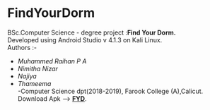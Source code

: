 # FindYourDorm
BSc.Computer Science - degree project :**Find Your Dorm.**<br/>
Developed using Android Studio v 4.1.3 on Kali Linux.<br/>
Authors :- 
* *Muhammed Raihan P A*
* *Nimitha Nizar*
* *Najiya*
* *Thameema* <br/> -Computer Science dpt(2018-2019), Farook College (A),Calicut.<br/>
Download Apk --> [**FYD**](https://github.com/mohraihan/FindYourDorm/raw/main/FYD-v%203.0.apk).<br/>
